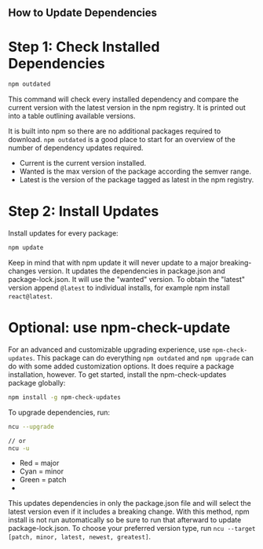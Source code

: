 ## How to Update Dependencies

# Step 1: Check Installed Dependencies
```bash
npm outdated
```
This command will check every installed dependency and compare the current version with the latest version in the npm registry. It is printed out into a table outlining available versions.

It is built into npm so there are no additional packages required to download. `npm outdated` is a good place to start for an overview of the number of dependency updates required.

- Current is the current version installed.
- Wanted is the max version of the package according the semver range.
- Latest is the version of the package tagged as latest in the npm registry.

# Step 2: Install Updates
Install updates for every package:
```bash
npm update
```
Keep in mind that with npm update it will never update to a major breaking-changes version. It updates the dependencies in package.json and package-lock.json. It will use the "wanted" version.
To obtain the "latest" version append `@latest` to individual installs, for example npm install `react@latest`.

# Optional: use npm-check-update

For an advanced and customizable upgrading experience, use `npm-check-updates`. This package can do everything `npm outdated` and `npm upgrade` can do with some added customization options. It does require a package installation, however.
To get started, install the npm-check-updates package globally:
```bash
npm install -g npm-check-updates
```
To upgrade dependencies, run:
```bash
ncu --upgrade

// or 
ncu -u
```

- Red = major
- Cyan = minor
- Green = patch
- 
This updates dependencies in only the package.json file and will select the latest version even if it includes a breaking change. With this method, npm install is not run automatically so be sure to run that afterward to update package-lock.json.
To choose your preferred version type, run `ncu --target [patch, minor, latest, newest, greatest]`.
